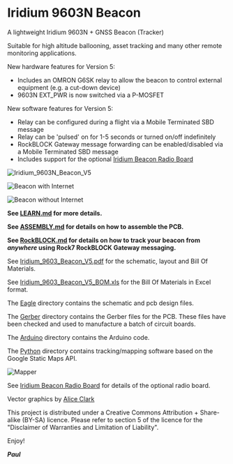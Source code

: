 # Iridium 9603N Beacon

A lightweight Iridium 9603N + GNSS Beacon (Tracker)

Suitable for high altitude ballooning, asset tracking and many other remote monitoring applications.

New hardware features for Version 5:
- Includes an OMRON G6SK relay to allow the beacon to control external equipment (e.g. a cut-down device)
- 9603N EXT_PWR is now switched via a P-MOSFET

New software features for Version 5:
- Relay can be configured during a flight via a Mobile Terminated SBD message
- Relay can be 'pulsed' on for 1-5 seconds or turned on/off indefinitely
- RockBLOCK Gateway message forwarding can be enabled/disabled via a Mobile Terminated SBD message
- Includes support for the optional [Iridium Beacon Radio Board](https://github.com/PaulZC/Iridium_Beacon_Radio_Board)

![Iridium_9603N_Beacon_V5](https://github.com/PaulZC/Iridium_9603_Beacon/blob/master/img/Iridium_9603N_Beacon_V5.JPG)

![Beacon with Internet](https://github.com/PaulZC/Iridium_9603_Beacon/blob/master/img/Beacon_with_Internet.JPG)

![Beacon without Internet](https://github.com/PaulZC/Iridium_9603_Beacon/blob/master/img/Beacon_without_Internet.JPG)

**See [LEARN.md](https://github.com/PaulZC/Iridium_9603_Beacon/blob/master/LEARN.md) for more details.**

**See [ASSEMBLY.md](https://github.com/PaulZC/Iridium_9603_Beacon/blob/master/ASSEMBLY.md) for details on how to assemble the PCB.**

**See [RockBLOCK.md](https://github.com/PaulZC/Iridium_9603_Beacon/blob/master/RockBLOCK.md) for details on how to track your beacon from _anywhere_ using Rock7 RockBLOCK Gateway messaging.**

See [Iridium_9603_Beacon_V5.pdf](https://github.com/PaulZC/Iridium_9603_Beacon/blob/master/Iridium_9603_Beacon_V5.pdf) for the schematic, layout and Bill Of Materials.

See [Iridium_9603_Beacon_V5_BOM.xls](https://github.com/PaulZC/Iridium_9603_Beacon/blob/master/Iridium_9603_Beacon_V5_BOM.xls) for the Bill Of Materials in Excel format.

The [Eagle](https://github.com/PaulZC/Iridium_9603_Beacon/tree/master/Eagle) directory contains the schematic and pcb design files.

The [Gerber](https://github.com/PaulZC/Iridium_9603_Beacon/tree/master/Gerber) directory contains the Gerber files for the PCB. These files have been checked and used to manufacture a batch of circuit boards.

The [Arduino](https://github.com/PaulZC/Iridium_9603_Beacon/tree/master/Arduino) directory contains the Arduino code.

The [Python](https://github.com/PaulZC/Iridium_9603_Beacon/tree/master/Python) directory contains tracking/mapping software based on the Google Static Maps API.

![Mapper](https://github.com/PaulZC/Iridium_9603_Beacon/blob/master/img/Mapper.JPG)

See [Iridium Beacon Radio Board](https://github.com/PaulZC/Iridium_Beacon_Radio_Board) for details of the optional radio board.

Vector graphics by [Alice Clark](https://www.alicelclark.co.uk/about)

This project is distributed under a Creative Commons Attribution + Share-alike (BY-SA) licence.
Please refer to section 5 of the licence for the "Disclaimer of Warranties and Limitation of Liability".

Enjoy!

**_Paul_**